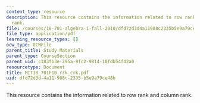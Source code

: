 ```yaml
---
content_type: resource
description: This resource contains the information related to row rank and column
  rank.
file: /courses/18-701-algebra-i-fall-2010/dfd72d3d4a11988c2335b5e9a79ce48b_MIT18_701F10_rrk_crk.pdf
file_type: application/pdf
learning_resource_types: []
ocw_type: OCWFile
parent_title: Study Materials
parent_type: CourseSection
parent_uid: c183fb3e-295a-9fc2-9814-10fdb54f42a0
resourcetype: Document
title: MIT18_701F10_rrk_crk.pdf
uid: dfd72d3d-4a11-988c-2335-b5e9a79ce48b
---
```

This resource contains the information related to row rank and column rank.

